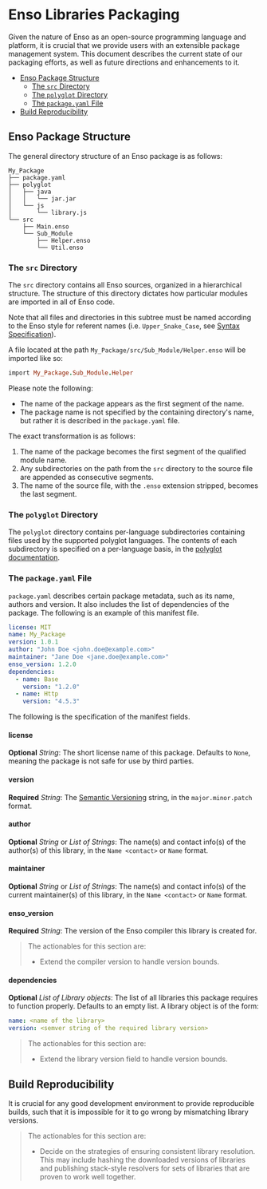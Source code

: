 # Enso Libraries Packaging
Given the nature of Enso as an open-source programming language and platform,
it is crucial that we provide users with an extensible package management
system. This document describes the current state of our packaging efforts, as
well as future directions and enhancements to it.

<!-- MarkdownTOC levels="2,3" autolink="true" -->

- [Enso Package Structure](#enso-package-structure)
    - [The `src` Directory](#the-src-directory)
    - [The `polyglot` Directory](#the-polyglot-directory)
    - [The `package.yaml` File](#the-packageyaml-file)
- [Build Reproducibility](#build-reproducibility)

<!-- /MarkdownTOC -->

## Enso Package Structure
The general directory structure of an Enso package is as follows:

```
My_Package
├── package.yaml
├── polyglot
│   ├── java
│   │   └── jar.jar
│   └── js
│       └── library.js
└── src
    ├── Main.enso
    └── Sub_Module
        ├── Helper.enso
        └── Util.enso
```

### The `src` Directory
The `src` directory contains all Enso sources, organized in a hierarchical
structure. The structure of this directory dictates how particular modules
are imported in all of Enso code.

Note that all files and directories in this subtree must be named according
to the Enso style for referent names (i.e. `Upper_Snake_Case`, see
[Syntax Specification](../../syntax/specification/syntax.md#naming)).

A file located at the path `My_Package/src/Sub_Module/Helper.enso` will be
imported like so:

```ruby
import My_Package.Sub_Module.Helper
```

Please note the following:

- The name of the package appears as the first segment of the name.
- The package name is not specified by the containing directory's name,
  but rather it is described in the `package.yaml` file.

The exact transformation is as follows:

1. The name of the package becomes the first segment of the qualified module
   name.
2. Any subdirectories on the path from the `src` directory to the source file
   are appended as consecutive segments.
3. The name of the source file, with the `.enso` extension stripped, becomes
   the last segment.

### The `polyglot` Directory
The `polyglot` directory contains per-language subdirectories containing files
used by the supported polyglot languages. The contents of each subdirectory is
specified on a per-language basis, in the
[polyglot documentation](../../runtime/implementation/polyglot/).

### The `package.yaml` File
`package.yaml` describes certain package metadata, such as its name, authors
and version. It also includes the list of dependencies of the package.
The following is an example of this manifest file.

```yaml
license: MIT
name: My_Package
version: 1.0.1
author: "John Doe <john.doe@example.com>"
maintainer: "Jane Doe <jane.doe@example.com>"
enso_version: 1.2.0
dependencies:
  - name: Base
    version: "1.2.0"
  - name: Http
    version: "4.5.3"
```

The following is the specification of the manifest fields.

#### license
**Optional** *String*: The short license name of this package. Defaults to
`None`, meaning the package is not safe for use by third parties.

#### version
**Required** *String*: The [Semantic Versioning](https://semver.org/) string,
in the `major.minor.patch` format.

#### author
**Optional** *String* or *List of Strings*: The name(s) and contact info(s) of
the author(s) of this library, in the `Name <contact>` or `Name` format.

#### maintainer
**Optional** *String* or *List of Strings*: The name(s) and contact info(s)
of the current maintainer(s) of this library, in the `Name <contact>` or `Name`
format.

#### enso_version
**Required** *String*: The version of the Enso compiler this library is created
for.

> The actionables for this section are:
>
> - Extend the compiler version to handle version bounds.

#### dependencies
**Optional** *List of Library objects*: The list of all libraries this package
requires to function properly. Defaults to an empty list.
A library object is of the form:

```yaml
name: <name of the library>
version: <semver string of the required library version>
```

> The actionables for this section are:
>
> - Extend the library version field to handle version bounds.

## Build Reproducibility
It is crucial for any good development environment to provide reproducible
builds, such that it is impossible for it to go wrong by mismatching library
versions.

> The actionables for this section are:
> 
> - Decide on the strategies of ensuring consistent library resolution. This
>   may include hashing the downloaded versions of libraries and publishing
>   stack-style resolvers for sets of libraries that are proven to work well
>   together.
